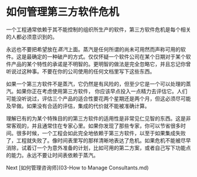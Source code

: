# 如何管理第三方软件危机
[//]: # (Version:1.0.0)
一个工程通常依赖于其不能控制的组织所生产的软件，第三方软件危机是每个相关的人都必须意识到的。

永远也不要把希望放在*蒸汽*上面。蒸汽是任何所谓的尚未可用然而声称可用的软件。这是最确定的一种破产的方式。仅仅怀疑一个软件公司在某个日期对于某个软件产品的某个特性的承诺是不明智的。更明智的做法是完全忽略它，并且忘记你曾听说过这种事。不要在你的公司使用的任何文档里写下这些东西。

如果一个第三方软件不是蒸汽，它仍然是有风险的，但至少它是一个可以处理的蒸汽。如果你正在考虑使用第三方软件， 你应该早点投入一点精力去评估它。人们可能没听说过，评估三个产品的适合性要花两个星期还是两个月，但这必须尽可能及早做。如果没有合适的评估，集成的代价就不能被准确计算。

理解已有的为某个特殊目的的第三方软件的适用性是非常见仁见智的东西。这是非常客观的，并且通常住在专家心里。如果你发现了那些专家，你可以节省很多时间。很多时候，一个工程会如此完全地依赖于第三方软件，以至于如果集成失败了，工程就失败了。像时间表里写的那样清晰地表达了危机。如果危机不能被尽早消除，试着订一个为意外准备的计划，比如可用的第二方案，或者自己写下功能点的能力。永远不要让时间表依赖于蒸汽。

Next [如何管理咨询师](03-How to Manage Consultants.md)
